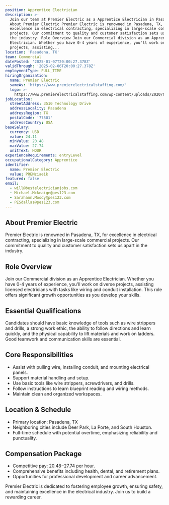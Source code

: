 ```yaml
---
position: Apprentice Electrician
description: >-
  Join our team at Premier Electric as a Apprentice Electrician in Pasadena, TX.
  About Premier Electric Premier Electric is renowned in Pasadena, TX, for
  excellence in electrical contracting, specializing in large-scale commercial
  projects. Our commitment to quality and customer satisfaction sets us apart in
  the industry. Role Overview Join our Commercial division as an Apprentice
  Electrician. Whether you have 0-4 years of experience, you'll work on diverse
  projects, assisting...
location: 'Pasadena, TX'
team: Commercial
datePosted: '2025-01-07T20:00:27.378Z'
validThrough: '2025-02-06T20:00:27.378Z'
employmentType: FULL_TIME
hiringOrganization:
  name: Premier Electric
  sameAs: 'https://www.premierelectricalstaffing.com/'
  logo: >-
    https://www.premierelectricalstaffing.com/wp-content/uploads/2020/05/Premier-Electrical-Staffing-logo.png
jobLocation:
  streetAddress: 3510 Technology Drive
  addressLocality: Pasadena
  addressRegion: TX
  postalCode: '77501'
  addressCountry: USA
baseSalary:
  currency: USD
  value: 24.11
  minValue: 20.48
  maxValue: 27.74
  unitText: HOUR
experienceRequirements: entryLevel
occupationalCategory: Apprentice
identifier:
  name: Premier Electric
  value: PREMziaeik
featured: false
email:
  - will@bestelectricianjobs.com
  - Michael.Mckeaige@pes123.com
  - Sarahann.Moody@pes123.com
  - PESdallas@pes123.com
---
```




## About Premier Electric
Premier Electric is renowned in Pasadena, TX, for excellence in electrical contracting, specializing in large-scale commercial projects. Our commitment to quality and customer satisfaction sets us apart in the industry.

## Role Overview
Join our Commercial division as an Apprentice Electrician. Whether you have 0-4 years of experience, you'll work on diverse projects, assisting licensed electricians with tasks like wiring and conduit installation. This role offers significant growth opportunities as you develop your skills.

## Essential Qualifications
Candidates should have basic knowledge of tools such as wire strippers and drills, a strong work ethic, the ability to follow directions and learn quickly, and the physical capability to lift materials and work on ladders. Good teamwork and communication skills are essential.

## Core Responsibilities
- Assist with pulling wire, installing conduit, and mounting electrical panels.
- Support material handling and setup.
- Use basic tools like wire strippers, screwdrivers, and drills.
- Follow instructions to learn blueprint reading and wiring methods.
- Maintain clean and organized workspaces.

## Location & Schedule
- Primary location: Pasadena, TX
- Neighboring cities include Deer Park, La Porte, and South Houston.
- Full-time schedule with potential overtime, emphasizing reliability and punctuality.

## Compensation Package
- Competitive pay: $20.48-$27.74 per hour.
- Comprehensive benefits including health, dental, and retirement plans.
- Opportunities for professional development and career advancement.

Premier Electric is dedicated to fostering employee growth, ensuring safety, and maintaining excellence in the electrical industry. Join us to build a rewarding career.